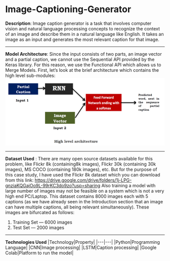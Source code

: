 # Image-Captioning-Generator
**Description**: Image caption generator is a task that involves computer vision and natural language processing concepts to recognize the context of an image and describe them in a natural language like English. It takes an image as an input and generates the most relevant caption for that image.

---

**Model Architecture**: Since the input consists of two parts, an image vector and a partial caption, we cannot use the Sequential API provided by the Keras library. For this
reason, we use the Functional API which allows us to Merge Models. First, let’s look at the brief architecture which contains the high level sub-modules:
![High-level-Architecture](https://github.com/sharma-prerna/Image-Captioning-Generator/blob/main/ICG-architecture.png)

---

**Dataset Used** : There are many open source datasets available for this problem, like Flickr 8k (containing8k images), Flickr 30k (containing 30k images), MS COCO (containing 180k images), etc. But for the purpose of this case study, I have used the Flickr 8k dataset which you can download from this link: https://drive.google.com/drive/folders/1j-LPG-gnziaKQGajOo9L-99rKC3do9zo?usp=sharing Also training a model with large number of images may not be feasible on a system which is not a very high end PC/Laptop. This dataset contains 8000 images each with 5 captions (as we have already seen in the Introduction section that an image can have multiple captions, all being relevant simultaneously). These images are bifurcated as follows:
1. Training Set — 6000 images
2. Test Set — 2000 images

---

**Technologies Used**
|Technology|Property|
|---|---|
|Python|Programming Language|
|CNN|Image processing|
|LSTM|Caption processing|
|Google Colab|Platform to run the model|


